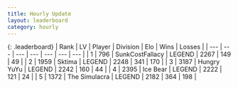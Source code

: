 ```yaml
---
title: Hourly Update
layout: leaderboard
category: hourly
---
```


{: .leaderboard}
| Rank | LV | Player | Division | Elo | Wins | Losses |
| --- | --- | --- | --- | --- | --- | --- |
| <span data-change="0">1</span> | 796 | <span title="ID: 402846">SunkCostFallacy</span> | LEGEND | <span data-change="0">2267</span> | <span data-change="0">149</span> | <span data-change="0">49</span> |
| <span data-change="0">2</span> | 1959 | <span title="ID: 353063">Sktima</span> | LEGEND | <span data-change="0">2248</span> | <span data-change="0">341</span> | <span data-change="0">170</span> |
| <span data-change="0">3</span> | 3187 | <span title="ID: 164871">Hungry YuYu</span> | LEGEND | <span data-change="0">2242</span> | <span data-change="0">160</span> | <span data-change="0">44</span> |
| <span data-change="0">4</span> | 2395 | <span title="ID: 417840">Ice Bear</span> | LEGEND | <span data-change="0">2222</span> | <span data-change="0">121</span> | <span data-change="0">24</span> |
| <span data-change="0">5</span> | 1372 | <span title="ID: 366840">The Simulacra</span> | LEGEND | <span data-change="-29">2182</span> | <span data-change="5">364</span> | <span data-change="5">198</span> |